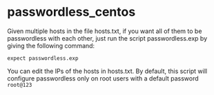 # passwordless_centos

Given multiple hosts in the file hosts.txt, if you want all of them to be passwordless with each other, just run the script passwordless.exp by giving the following command:
```
expect passwordless.exp
```
You can edit the IPs of the hosts in hosts.txt. By default, this script will configure passwordless only on root users with a default password ```root@123``` 
